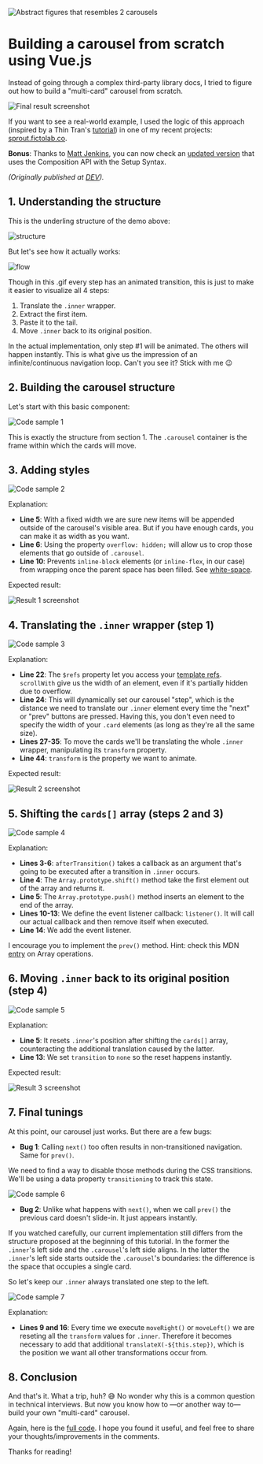 ![Abstract figures that resembles 2 carousels][img-cover]

# Building a carousel from scratch using Vue.js

Instead of going through a complex third-party library docs, I tried to figure out how to build a "multi-card" carousel from scratch.

![Final result screenshot][img-final-result]

If you want to see a real-world example, I used the logic of this approach (inspired by a Thin Tran's [tutorial][link-tinyso]) in one of my recent projects: [sprout.fictolab.co](https://sprout.fictolab.co/).

**Bonus**: Thanks to [Matt Jenkins](https://github.com/ArtDepartmentMJ), you can now check an [updated version](https://github.com/luvejo/vue-3-carousel-tutorial/tree/composition-api) that uses the Composition API with the Setup Syntax.

_(Originally published at [DEV][link-dev])._

## 1. Understanding the structure

This is the underling structure of the demo above:

![structure][img-structure]

But let's see how it actually works:

![flow][img-flow]

Though in this .gif every step has an animated transition, this is just to make it easier to visualize all 4 steps:

1. Translate the `.inner` wrapper.
2. Extract the first item.
3. Paste it to the tail.
4. Move `.inner` back to its original position.

In the actual implementation, only step #1 will be animated. The others will happen instantly. This is what give us the impression of an infinite/continuous navigation loop. Can't you see it? Stick with me 😉

## 2. Building the carousel structure

Let's start with this basic component:

![Code sample 1](https://dev-to-uploads.s3.amazonaws.com/uploads/articles/2z0keaykxbk2aby9jm8h.png)

This is exactly the structure from section 1. The `.carousel` container is the frame within which the cards will move.

## 3. Adding styles

![Code sample 2](https://dev-to-uploads.s3.amazonaws.com/uploads/articles/vscq1p4nvqbq1015f0cp.png)

Explanation:

- **Line 5**: With a fixed width we are sure new items will be appended outside of the carousel's visible area. But if you have enough cards, you can make it as width as you want.
- **Line 6**: Using the property `overflow: hidden;` will allow us to crop those elements that go outside of `.carousel`.
- **Line 10**: Prevents `inline-block` elements (or `inline-flex`, in our case) from wrapping once the parent space has been filled. See [white-space][link-white-space].

Expected result:

![Result 1 screenshot][img-result-1]

## 4. Translating the `.inner` wrapper (step 1)

![Code sample 3](https://dev-to-uploads.s3.amazonaws.com/uploads/articles/uwtve7uu649wp8zgpfrc.png)

Explanation:

- **Line 22**: The `$refs` property let you access your [template refs][link-template-refs]. `scrollWith` give us the width of an element, even if it's partially hidden due to overflow.
- **Line 24**: This will dynamically set our carousel "step", which is the distance we need to translate our `.inner` element every time the "next" or "prev" buttons are pressed. Having this, you don't even need to specify the width of your `.card` elements (as long as they're all the same size).
- **Lines 27-35**: To move the cards we'll be translating the whole `.inner` wrapper, manipulating its `transform` property.
- **Line 44**: `transform` is the property we want to animate.

Expected result:

![Result 2 screenshot][img-result-2]

## 5. Shifting the `cards[]` array (steps 2 and 3)

![Code sample 4](https://dev-to-uploads.s3.amazonaws.com/uploads/articles/3hdum51zjxkn4fub634n.png)

Explanation:

- **Lines 3-6**: `afterTransition()` takes a callback as an argument that's going to be executed after a transition in `.inner` occurs.
- **Line 4**: The `Array.prototype.shift()` method take the first element out of the array and returns it.
- **Line 5**: The `Array.prototype.push()` method inserts an element to the end of the array.
- **Lines 10-13**: We define the event listener callback: `listener()`. It will call our actual callback and then remove itself when executed.
- **Line 14**: We add the event listener.

I encourage you to implement the `prev()` method. Hint: check this MDN [entry][link-array-methods] on Array operations.

## 6. Moving `.inner` back to its original position (step 4)

![Code sample 5](https://dev-to-uploads.s3.amazonaws.com/uploads/articles/w9v8xudjlrudkxr09wp0.png)

Explanation:

- **Line 5**: It resets `.inner`'s position after shifting the `cards[]` array, counteracting the additional translation caused by the latter.
- **Line 13**: We set `transition` to `none` so the reset happens instantly.

Expected result:

![Result 3 screenshot][img-result-3]

## 7. Final tunings

At this point, our carousel just works. But there are a few bugs:

- **Bug 1**: Calling `next()` too often results in non-transitioned navigation. Same for `prev()`.

We need to find a way to disable those methods during the CSS transitions. We'll be using a data property `transitioning` to track this state.

![Code sample 6](https://dev-to-uploads.s3.amazonaws.com/uploads/articles/tvkmwwjyrpq4p15r31bo.png)

- **Bug 2**: Unlike what happens with `next()`, when we call `prev()` the previous card doesn't slide-in. It just appears instantly.

If you watched carefully, our current implementation still differs from the structure proposed at the beginning of this tutorial. In the former the `.inner`'s left side and the `.carousel`'s left side aligns. In the latter the `.inner`'s left side starts outside the `.carousel`'s boundaries: the difference is the space that occupies a single card.

So let's keep our `.inner` always translated one step to the left.

![Code sample 7](https://dev-to-uploads.s3.amazonaws.com/uploads/articles/ed5qno1l5fi4viu3r32w.png)

Explanation:

- **Lines 9 and 16**: Every time we execute `moveRight()` or `moveLeft()` we are reseting all the `transform` values for `.inner`. Therefore it becomes necessary to add that additional `translateX(-${this.step})`, which is the position we want all other transformations occur from.

## 8. Conclusion

And that's it. What a trip, huh? 😅 No wonder why this is a common question in technical interviews. But now you know how to ―or another way to― build your own "multi-card" carousel.

Again, here is the [full code][link-repo]. I hope you found it useful, and feel free to share your thoughts/improvements in the comments.

Thanks for reading!

[link-tinyso]: https://medium.com/tinyso/how-to-create-the-responsive-and-swipeable-carousel-slider-component-in-react-99f433364aa0
[link-white-space]: https://developer.mozilla.org/en-US/docs/Web/CSS/white-space
[link-template-refs]: https://v3.vuejs.org/guide/component-template-refs.html
[link-array-methods]: https://developer.mozilla.org/en-US/docs/Web/JavaScript/Reference/Global_Objects/Array
[link-dev]: https://dev.to/luvejo/how-to-build-a-carousel-from-scratch-using-vue-js-4ki0
[link-repo]: https://github.com/luvejo/vue-3-carousel-tutorial
[img-flow]: https://dev-to-uploads.s3.amazonaws.com/uploads/articles/bx5ue1ym8if28u68hpjd.gif
[img-structure]: https://dev-to-uploads.s3.amazonaws.com/uploads/articles/o2baew25ru2w4bzwt045.jpg
[img-result-1]: https://dev-to-uploads.s3.amazonaws.com/uploads/articles/xn6hk3z76khe1lprexnj.png
[img-result-2]: https://dev-to-uploads.s3.amazonaws.com/uploads/articles/znvi3i7gajv03rfrz62p.gif
[img-result-3]: https://dev-to-uploads.s3.amazonaws.com/uploads/articles/a55htd9cs40ewrdjv7zj.gif
[img-final-result]: https://dev-to-uploads.s3.amazonaws.com/uploads/articles/a3ylulgdqk28liz2tj3i.gif
[img-cover]: https://res.cloudinary.com/practicaldev/image/fetch/s--1eZ5q1uw--/c_imagga_scale,f_auto,fl_progressive,h_420,q_auto,w_1000/https://dev-to-uploads.s3.amazonaws.com/uploads/articles/rpkegg9gque7a9lg49ww.jpg
